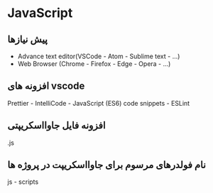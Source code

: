# JavaScript

## پیش نیازها

- Advance text editor(VSCode - Atom - Sublime text - ...)
- Web Browser (Chrome - Firefox - Edge - Opera - ...)

## افزونه های vscode

Prettier - IntelliCode - JavaScript (ES6) code snippets - ESLint

## افزونه فایل جاوااسکریپتی

.js

## نام فولدرهای مرسوم برای جاوااسکریپت در پروژه ها

js - scripts
